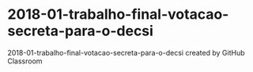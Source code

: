 # 2018-01-trabalho-final-votacao-secreta-para-o-decsi
2018-01-trabalho-final-votacao-secreta-para-o-decsi created by GitHub Classroom
